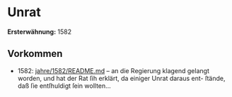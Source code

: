 # Unrat

**Ersterwähnung:** 1582

## Vorkommen
- 1582: [jahre/1582/README.md](../jahre/1582/README.md) – an die Regierung klagend gelangt worden, und
hat der Rat ſih erklärt, da einiger Unrat daraus ent-
ſtände, daß ſie entſhuldigt ſein wollten...
